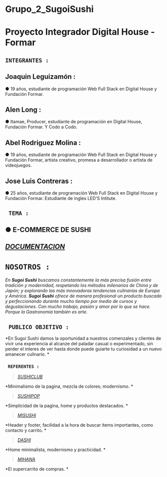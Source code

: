 # Grupo_2_SugoiSushi 
# Proyecto Integrador Digital House - Formar
###
## **`INTEGRANTES :`**

 ## Joaquin Leguizamón : 
 
● 19 años, estudiante de programación Web Full Stack en Digital House y Fundación Formar. 
 ## Alen Long : 
 
●  Itamae, Producer, estudiante de programación en Digital House, Fundación Formar. Y Codo a Codo.
## Abel Rodriguez Molina : 

● 19 años, estudiante de programación Web Full Stack en Digital House y Fundación Formar, artista creativo, promesa a desarrollador o artista de videojuegos.
## Jose Luis Contreras : 

● 25 años, estudiante de programación Web Full Stack en Digital House y Fundación Formar. Estudiante de ingles LED'S Intitute.
##

## **` TEMA :`** 
## ● E-COMMERCE DE SUSHI 

## [*DOCUMENTACION*](https://github.com/AlenLong/Grupo_2_SugoiSushi/tree/master/Documentacion%20de%20Proyecto "Enlace")

# **` NOSOTROS : `**
*En **Sugoi Sushi** buscamos constantemente la más precisa fusión entre tradición y modernidad, respetando los métodos milenarios de China y de Japón; y explorando las más innovadoras tendencias culinarias de Europa y América. 
**Sugoi Sushi** ofrece de manera profesional un producto buscado y perfeccionando durante mucho tiempo por medio de cursos y degustaciones. Con mucho trabajo, pasión y amor por lo que se hace. Porque la Gastronomía también es arte.* 

## **` PUBLICO OBJETIVO :`**
*En Sugoi Sushi damos la oportunidad a nuestros comenzales y clientes de vivir una experiencia al alcanze del paladar casual o experimentado, sin perder el interes de ver hasta donde puede guiarte tu curiosidad a un nuevo amanecer culinario.  *

### **` REFERENTES :`**
>[*SUSHICLUB*](https://www.sushiclub.com.ar/ "Enlace") 

*Minimalismo de la pagina, mezcla de colores; modernismo. *

>[*SUSHIPOP*](https://www.sushipop.com.ar/?gclid=Cj0KCQjwqPGUBhDwARIsANNwjV4lqV-pqup8fRmYocFXhLLIdgOZjg65Npt0P7wFWfqiAwlqnTJxNN8aAkYGEALw_wcB "Enlace") 

*Simplicidad de la pagina, home y productos destacados. *

>[*MISUSHI*](https://www.misushipunta.com/ "Enlace") 

*Header y footer, facilidad a la hora de buscar items importantes, como contacto y carrito. *

>[*DASHI*](http://www.dashi.com.ar/ "Enlace") 

*Home minimalista, modernismo y practicidad. *

>[*MIHANA*](https://pedidos.masdelivery.com/mihana-sushi?utm_source=ENLACE&utm_medium=DESDE&utm_campaign=WEB "Enlace") 

*El supercarrito de compras. *
##
